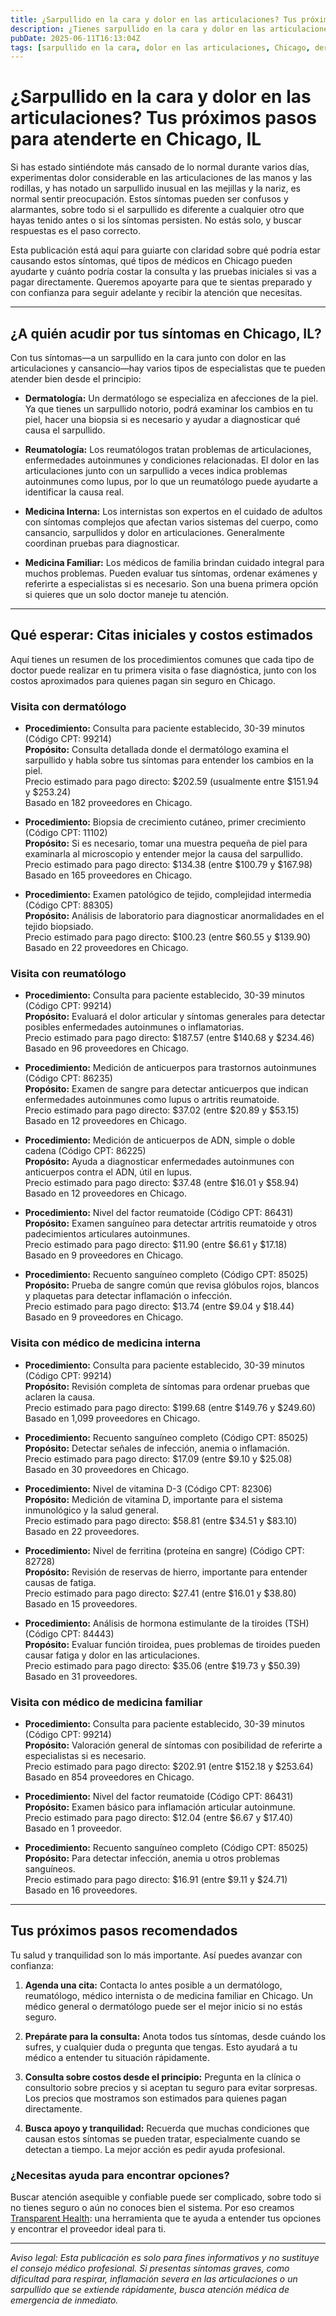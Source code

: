 ```yaml
---
title: ¿Sarpullido en la cara y dolor en las articulaciones? Tus próximos pasos para atenderte en Chicago, IL  
description: ¿Tienes sarpullido en la cara y dolor en las articulaciones en Chicago? Descubre a qué especialista acudir, qué pruebas esperar y los costos estimados para recibir la atención que necesitas.  
pubDate: 2025-06-11T16:13:04Z  
tags: [sarpullido en la cara, dolor en las articulaciones, Chicago, dermatología, reumatología, medicina interna, medicina familiar, costos médicos, guía médica]  
---
```


# ¿Sarpullido en la cara y dolor en las articulaciones? Tus próximos pasos para atenderte en Chicago, IL

Si has estado sintiéndote más cansado de lo normal durante varios días, experimentas dolor considerable en las articulaciones de las manos y las rodillas, y has notado un sarpullido inusual en las mejillas y la nariz, es normal sentir preocupación. Estos síntomas pueden ser confusos y alarmantes, sobre todo si el sarpullido es diferente a cualquier otro que hayas tenido antes o si los síntomas persisten. No estás solo, y buscar respuestas es el paso correcto.

Esta publicación está aquí para guiarte con claridad sobre qué podría estar causando estos síntomas, qué tipos de médicos en Chicago pueden ayudarte y cuánto podría costar la consulta y las pruebas iniciales si vas a pagar directamente. Queremos apoyarte para que te sientas preparado y con confianza para seguir adelante y recibir la atención que necesitas.

---

## ¿A quién acudir por tus síntomas en Chicago, IL?

Con tus síntomas—a un sarpullido en la cara junto con dolor en las articulaciones y cansancio—hay varios tipos de especialistas que te pueden atender bien desde el principio:

- **Dermatología:** Un dermatólogo se especializa en afecciones de la piel. Ya que tienes un sarpullido notorio, podrá examinar los cambios en tu piel, hacer una biopsia si es necesario y ayudar a diagnosticar qué causa el sarpullido.  

- **Reumatología:** Los reumatólogos tratan problemas de articulaciones, enfermedades autoinmunes y condiciones relacionadas. El dolor en las articulaciones junto con un sarpullido a veces indica problemas autoinmunes como lupus, por lo que un reumatólogo puede ayudarte a identificar la causa real.  

- **Medicina Interna:** Los internistas son expertos en el cuidado de adultos con síntomas complejos que afectan varios sistemas del cuerpo, como cansancio, sarpullidos y dolor en articulaciones. Generalmente coordinan pruebas para diagnosticar.  

- **Medicina Familiar:** Los médicos de familia brindan cuidado integral para muchos problemas. Pueden evaluar tus síntomas, ordenar exámenes y referirte a especialistas si es necesario. Son una buena primera opción si quieres que un solo doctor maneje tu atención. 

---

## Qué esperar: Citas iniciales y costos estimados

Aquí tienes un resumen de los procedimientos comunes que cada tipo de doctor puede realizar en tu primera visita o fase diagnóstica, junto con los costos aproximados para quienes pagan sin seguro en Chicago.

### Visita con dermatólogo

- **Procedimiento:** Consulta para paciente establecido, 30-39 minutos (Código CPT: 99214)  
  **Propósito:** Consulta detallada donde el dermatólogo examina el sarpullido y habla sobre tus síntomas para entender los cambios en la piel.  
  Precio estimado para pago directo: $202.59 (usualmente entre $151.94 y $253.24)  
  Basado en 182 proveedores en Chicago.

- **Procedimiento:** Biopsia de crecimiento cutáneo, primer crecimiento (Código CPT: 11102)  
  **Propósito:** Si es necesario, tomar una muestra pequeña de piel para examinarla al microscopio y entender mejor la causa del sarpullido.  
  Precio estimado para pago directo: $134.38 (entre $100.79 y $167.98)  
  Basado en 165 proveedores en Chicago.

- **Procedimiento:** Examen patológico de tejido, complejidad intermedia (Código CPT: 88305)  
  **Propósito:** Análisis de laboratorio para diagnosticar anormalidades en el tejido biopsiado.  
  Precio estimado para pago directo: $100.23 (entre $60.55 y $139.90)  
  Basado en 22 proveedores en Chicago.

### Visita con reumatólogo

- **Procedimiento:** Consulta para paciente establecido, 30-39 minutos (Código CPT: 99214)  
  **Propósito:** Evaluará el dolor articular y síntomas generales para detectar posibles enfermedades autoinmunes o inflamatorias.  
  Precio estimado para pago directo: $187.57 (entre $140.68 y $234.46)  
  Basado en 96 proveedores en Chicago.

- **Procedimiento:** Medición de anticuerpos para trastornos autoinmunes (Código CPT: 86235)  
  **Propósito:** Examen de sangre para detectar anticuerpos que indican enfermedades autoinmunes como lupus o artritis reumatoide.  
  Precio estimado para pago directo: $37.02 (entre $20.89 y $53.15)  
  Basado en 12 proveedores en Chicago.

- **Procedimiento:** Medición de anticuerpos de ADN, simple o doble cadena (Código CPT: 86225)  
  **Propósito:** Ayuda a diagnosticar enfermedades autoinmunes con anticuerpos contra el ADN, útil en lupus.  
  Precio estimado para pago directo: $37.48 (entre $16.01 y $58.94)  
  Basado en 12 proveedores en Chicago.

- **Procedimiento:** Nivel del factor reumatoide (Código CPT: 86431)  
  **Propósito:** Examen sanguíneo para detectar artritis reumatoide y otros padecimientos articulares autoinmunes.  
  Precio estimado para pago directo: $11.90 (entre $6.61 y $17.18)  
  Basado en 9 proveedores en Chicago.

- **Procedimiento:** Recuento sanguíneo completo (Código CPT: 85025)  
  **Propósito:** Prueba de sangre común que revisa glóbulos rojos, blancos y plaquetas para detectar inflamación o infección.  
  Precio estimado para pago directo: $13.74 (entre $9.04 y $18.44)  
  Basado en 9 proveedores en Chicago.

### Visita con médico de medicina interna

- **Procedimiento:** Consulta para paciente establecido, 30-39 minutos (Código CPT: 99214)  
  **Propósito:** Revisión completa de síntomas para ordenar pruebas que aclaren la causa.  
  Precio estimado para pago directo: $199.68 (entre $149.76 y $249.60)  
  Basado en 1,099 proveedores en Chicago.

- **Procedimiento:** Recuento sanguíneo completo (Código CPT: 85025)  
  **Propósito:** Detectar señales de infección, anemia o inflamación.  
  Precio estimado para pago directo: $17.09 (entre $9.10 y $25.08)  
  Basado en 30 proveedores en Chicago.

- **Procedimiento:** Nivel de vitamina D-3 (Código CPT: 82306)  
  **Propósito:** Medición de vitamina D, importante para el sistema inmunológico y la salud general.  
  Precio estimado para pago directo: $58.81 (entre $34.51 y $83.10)  
  Basado en 22 proveedores.

- **Procedimiento:** Nivel de ferritina (proteína en sangre) (Código CPT: 82728)  
  **Propósito:** Revisión de reservas de hierro, importante para entender causas de fatiga.  
  Precio estimado para pago directo: $27.41 (entre $16.01 y $38.80)  
  Basado en 15 proveedores.

- **Procedimiento:** Análisis de hormona estimulante de la tiroides (TSH) (Código CPT: 84443)  
  **Propósito:** Evaluar función tiroidea, pues problemas de tiroides pueden causar fatiga y dolor en las articulaciones.  
  Precio estimado para pago directo: $35.06 (entre $19.73 y $50.39)  
  Basado en 31 proveedores.

### Visita con médico de medicina familiar

- **Procedimiento:** Consulta para paciente establecido, 30-39 minutos (Código CPT: 99214)  
  **Propósito:** Valoración general de síntomas con posibilidad de referirte a especialistas si es necesario.  
  Precio estimado para pago directo: $202.91 (entre $152.18 y $253.64)  
  Basado en 854 proveedores en Chicago.

- **Procedimiento:** Nivel del factor reumatoide (Código CPT: 86431)  
  **Propósito:** Examen básico para inflamación articular autoinmune.  
  Precio estimado para pago directo: $12.04 (entre $6.67 y $17.40)  
  Basado en 1 proveedor.

- **Procedimiento:** Recuento sanguíneo completo (Código CPT: 85025)  
  **Propósito:** Para detectar infección, anemia u otros problemas sanguíneos.  
  Precio estimado para pago directo: $16.91 (entre $9.11 y $24.71)  
  Basado en 16 proveedores.

---

## Tus próximos pasos recomendados

Tu salud y tranquilidad son lo más importante. Así puedes avanzar con confianza:

1. **Agenda una cita:** Contacta lo antes posible a un dermatólogo, reumatólogo, médico internista o de medicina familiar en Chicago. Un médico general o dermatólogo puede ser el mejor inicio si no estás seguro.  

2. **Prepárate para la consulta:** Anota todos tus síntomas, desde cuándo los sufres, y cualquier duda o pregunta que tengas. Esto ayudará a tu médico a entender tu situación rápidamente.  

3. **Consulta sobre costos desde el principio:** Pregunta en la clínica o consultorio sobre precios y si aceptan tu seguro para evitar sorpresas. Los precios que mostramos son estimados para quienes pagan directamente.  

4. **Busca apoyo y tranquilidad:** Recuerda que muchas condiciones que causan estos síntomas se pueden tratar, especialmente cuando se detectan a tiempo. La mejor acción es pedir ayuda profesional.

### ¿Necesitas ayuda para encontrar opciones?

Buscar atención asequible y confiable puede ser complicado, sobre todo si no tienes seguro o aún no conoces bien el sistema. Por eso creamos [Transparent Health](https://transparenthealth.ai): una herramienta que te ayuda a entender tus opciones y encontrar el proveedor ideal para ti.

---

*Aviso legal: Esta publicación es solo para fines informativos y no sustituye el consejo médico profesional. Si presentas síntomas graves, como dificultad para respirar, inflamación severa en las articulaciones o un sarpullido que se extiende rápidamente, busca atención médica de emergencia de inmediato.*
